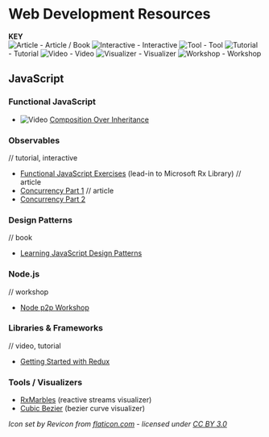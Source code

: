 # Web Development Resources

**KEY**  
![Article](https://res.cloudinary.com/nathanj-me/image/upload/v1448478724/h_64,w_64/resource-icons/text.svg) - Article / Book
![Interactive](https://res.cloudinary.com/nathanj-me/image/upload/v1448478167/resource-icons/interactive.svg) - Interactive
![Tool](https://res.cloudinary.com/nathanj-me/image/upload/v1448478167/resource-icons/tool.svg) - Tool
![Tutorial](https://res.cloudinary.com/nathanj-me/image/upload/v1448478167/resource-icons/tutorial.svg) - Tutorial
![Video](https://res.cloudinary.com/nathanj-me/image/upload/v1448479040/resource-icons/video.svg) - Video
![Visualizer](https://res.cloudinary.com/nathanj-me/image/upload/v1448478167/resource-icons/visualizer.svg) - Visualizer
![Workshop](https://res.cloudinary.com/nathanj-me/image/upload/v1448478167/resource-icons/workshop.svg) - Workshop

## JavaScript

### Functional JavaScript

  - ![Video](https://res.cloudinary.com/nathanj-me/image/upload/v1448479040/resource-icons/video.svg) [Composition Over Inheritance](https://youtu.be/wfMtDGfHWpA)

### Observables
  
  // tutorial, interactive
  - [Functional JavaScript Exercises](http://reactivex.io/learnrx/) (lead-in to Microsoft Rx Library)
  // article
  - [Concurrency Part 1](http://blog.getify.com/concurrently-javascript-1/)
  // article
  - [Concurrency Part 2](http://blog.getify.com/concurrently-javascript-2/)

### Design Patterns

  // book
  - [Learning JavaScript Design Patterns](http://addyosmani.com/resources/essentialjsdesignpatterns/book/ "Learning JavaScript Design Patterns")

### Node.js

  // workshop
  - [Node p2p Workshop](http://mafintosh.github.io/p2p-workshop/build/01.html) 

### Libraries & Frameworks

  // video, tutorial
  - [Getting Started with Redux](https://egghead.io/series/getting-started-with-redux?utm_source=drip&utm_medium=email&utm_campaign=you-ready-to-redux&__s=kexcide3evojdsaqd7a5 "By Dan Abramov")

### Tools / Visualizers

 - [RxMarbles](http://rxmarbles.com/) (reactive streams visualizer)
 - [Cubic Bezier](http://cubic-bezier.com/) (bezier curve visualizer)

*Icon set by Revicon from [flaticon.com](http://www.flaticon.com "Flaticon") - licensed under [CC BY 3.0](http://creativecommons.org/licenses/by/3.0/ "Creative Commons BY 3.0")*
